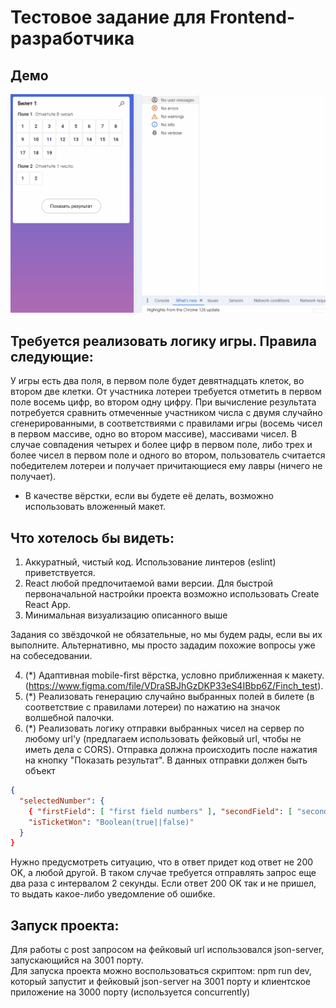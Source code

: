 # Тестовое задание для Frontend-разработчика

## Демо
<img src="https://github.com/ilya-filatov-94/Finch_Test_Task/blob/main/Demo_RapidoGame.gif" alt="demo" width="689"/>

## Требуется реализовать логику игры. Правила следующие:

У игры есть два поля, в первом поле будет девятнадцать клеток, во втором две клетки. От участника лотереи требуется отметить в первом поле восемь цифр, во втором одну цифру. При вычисление результата потребуется сравнить отмеченные участником числа с двумя случайно сгенерированными, в соответствиями с правилами игры (восемь чисел в первом массиве, одно во втором массиве), массивами чисел. В случае совпадения четырех и более цифр в первом поле, либо трех и более чисел в первом поле и одного во втором, пользователь считается победителем лотереи и получает причитающиеся ему лавры (ничего не получает).

- В качестве вёрстки, если вы будете её делать, возможно использовать вложенный макет.

## Что хотелось бы видеть:

1. Аккуратный, чистый код. Использование линтеров (eslint) приветствуется.
2. React любой предпочитаемой вами версии. Для быстрой первоначальной настройки проекта возможно использовать Create React App.
3. Минимальная визуализацию описанного выше

Задания со звёздочкой не обязательные, но мы будем рады, если вы их выполните. Альтернативно, мы просто зададим похожие вопросы уже на собеседовании.

4. (\*) Адаптивная mobile-first вёрстка, условно приближенная к макету. (https://www.figma.com/file/VDraSBJhGzDKP33eS4IBbp6Z/Finch_test).
5. (\*) Реализовать генерацию случайно выбранных полей в билете (в соответствие с правилами лотереи) по нажатию на значок волшебной палочки.
6. (\*) Реализовать логику отправки выбранных чисел на сервер по любому url'у (предлагаем использовать фейковый url, чтобы не иметь дела с CORS). Отправка должна происходить после нажатия на кнопку "Показать результат". В данных отправки должен быть объект

```json
{
  "selectedNumber": {
    { "firstField": [ "first field numbers" ], "secondField": [ "second field numbers" ] },
    "isTicketWon": "Boolean(true||false)"
  }
}
```

Нужно предусмотреть ситуацию, что в ответ придет код ответ не 200 OK, а любой другой. В таком случае требуется отправлять запрос еще два раза с интервалом 2 секунды. Если ответ 200 OK так и не пришел, то выдать какое-либо уведомление об ошибке.

## Запуск проекта:
Для работы с post запросом на фейковый url использовался json-server, запускающийся на 3001 порту.  
Для запуска проекта можно воспользоваться скриптом: npm run dev,  
который запустит и фейковый json-server на 3001 порту и клиентское приложение на 3000 порту (используется concurrently)

